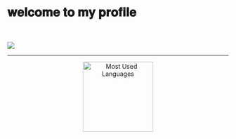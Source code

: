# 𝐰𝐞𝐥𝐜𝐨𝐦𝐞 𝐭𝐨 𝐦𝐲 𝐩𝐫𝐨𝐟𝐢𝐥𝐞

<br>

![](https://komarev.com/ghpvc/?username=vida00&style=flat-square)

<hr>

<p align="center">
    <img alt="Most Used Languages" height="160em" src="https://github-readme-stats.vercel.app/api/top-langs/?username=vida00&hide=html&layout=compact&theme=dark">
</p>

